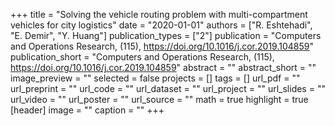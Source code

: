 +++
title = "Solving the vehicle routing problem with multi-compartment vehicles for city logistics"
date = "2020-01-01"
authors = ["R. Eshtehadi", "E. Demir", "Y. Huang"]
publication_types = ["2"]
publication = "Computers and Operations Research, (115), https://doi.org/10.1016/j.cor.2019.104859"
publication_short = "Computers and Operations Research, (115), https://doi.org/10.1016/j.cor.2019.104859"
abstract = ""
abstract_short = ""
image_preview = ""
selected = false
projects = []
tags = []
url_pdf = ""
url_preprint = ""
url_code = ""
url_dataset = ""
url_project = ""
url_slides = ""
url_video = ""
url_poster = ""
url_source = ""
math = true
highlight = true
[header]
image = ""
caption = ""
+++

